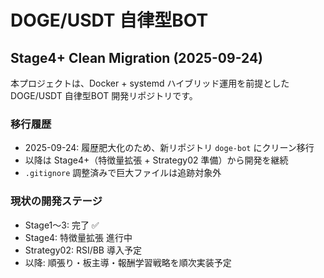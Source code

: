 # DOGE/USDT 自律型BOT

## Stage4+ Clean Migration (2025-09-24)

本プロジェクトは、Docker + systemd ハイブリッド運用を前提とした  
DOGE/USDT 自律型BOT 開発リポジトリです。

### 移行履歴
- 2025-09-24: 履歴肥大化のため、新リポジトリ `doge-bot` にクリーン移行
- 以降は Stage4+（特徴量拡張 + Strategy02 準備）から開発を継続
- `.gitignore` 調整済みで巨大ファイルは追跡対象外

### 現状の開発ステージ
- Stage1〜3: 完了 ✅
- Stage4: 特徴量拡張 進行中
- Strategy02: RSI/BB 導入予定
- 以降: 順張り・板主導・報酬学習戦略を順次実装予定
